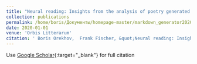 ```yaml
---
title: "Neural reading: Insights from the analysis of poetry generated by artificial neural networks"
collection: publications
permalink: /home/boris/Документы/homepage-master/markdown_generator2020-01-01-Neural-reading-Insights-from-the-analysis-of-poetry-generated-by-artificial-neural-networks
date: 2020-01-01
venue: 'Orbis Litterarum'
citation: ' Boris Orekhov,  Frank Fischer, &quot;Neural reading: Insights from the analysis of poetry generated by artificial neural networks.&quot; Orbis Litterarum, 2020.'
---
```

Use [Google Scholar](https://scholar.google.com/scholar?q=Neural+reading:+Insights+from+the+analysis+of+poetry+generated+by+artificial+neural+networks){:target="_blank"} for full citation